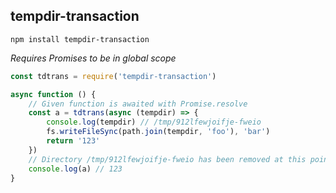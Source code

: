 tempdir-transaction
---

`npm install tempdir-transaction`

*Requires Promises to be in global scope*

```js
const tdtrans = require('tempdir-transaction')

async function () {
    // Given function is awaited with Promise.resolve
    const a = tdtrans(async (tempdir) => {
        console.log(tempdir) // /tmp/912lfewjoifje-fweio
        fs.writeFileSync(path.join(tempdir, 'foo'), 'bar')
        return '123'
    })
    // Directory /tmp/912lfewjoifje-fweio has been removed at this point
    console.log(a) // 123
}

```
